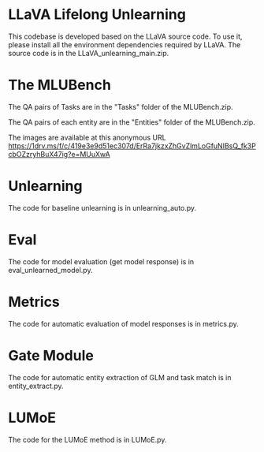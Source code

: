 # LLaVA Lifelong Unlearning
This codebase is developed based on the LLaVA source code. 
To use it, please install all the environment dependencies required by LLaVA.
The source code is in the LLaVA_unlearning_main.zip. 

# The MLUBench
The QA pairs of Tasks are in the "Tasks" folder of the MLUBench.zip.

The QA pairs of each entity are in the "Entities" folder of the MLUBench.zip.

The images are available at this anonymous URL https://1drv.ms/f/c/419e3e9d51ec307d/ErRa7jkzxZhGvZlmLoGfuNIBsQ_fk3PcbOZzryhBuX47ig?e=MUuXwA

# Unlearning
The code for baseline unlearning is in unlearning_auto.py.

# Eval
The code for model evaluation (get model response) is in eval_unlearned_model.py.

# Metrics
The code for automatic evaluation of model responses is in metrics.py.

# Gate Module
The code for automatic entity extraction of GLM and task match is in entity_extract.py.

# LUMoE
The code for the LUMoE method is in LUMoE.py.



